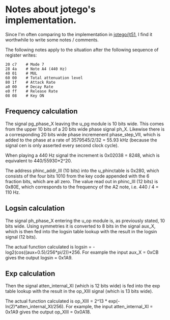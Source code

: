 # Notes about jotego's implementation.

Since I'm often comparing to the implementation in
[jotego/jt51](https://github.com/jotego/jt51/), I find it worthwhile to write
some notes / comments.

The following notes apply to the situation after the following sequence of
register writes:

```
20 c7    # Mode 7
28 4a    # Note A4 (440 Hz)
40 01    # MUL
60 00    # Total attenuation level
80 1f    # Attack Rate
a0 00    # Decay Rate
e0 ff    # Release Rate
08 08    # Key ON
```

## Frequency calculation
The signal pg\_phase\_X leaving the u\_pg module is 10 bits wide. This comes
from the upper 10 bits of a 20 bits wide phase signal ph\_X. Likewise there is
a corresponding 20 bits wide phase incremenent phase\_step\_VII, which is added
to the phase at a rate of 3579545/2/32 = 55.93 kHz (because the signal cen is
only asserted every second clock cycle).

When playing a 440 Hz signal the increment is 0x02038 = 8248, which is
equivalent to 440/55930\*2^20.

The address phinc\_addr\_III (10 bits) into the u\_phinctable is 0x280, which
consists of the four bits 1010 from the key code appended with the 6 fraction
bits, which are all zero. The value read out in phinc\_III (12 bits) is 0x80E,
which corresponds to the frequency of the A2 note, i.e. 440 / 4 = 110 Hz.

## Logsin calculation
The signal ph\_phase\_X entering the u\_op module is, as previously stated, 10
bits wide.  Using symmetries it is converted to 8 bits in the signal aux\_X,
which is then fed into the logsin table lookup with the result in the logsin
signal (12 bits).

The actual function calculated is
logsin = -log2(cos((aux+0.5)/256\*pi/2))\*256.
For example the input aux\_X = 0xCB gives the output logsin = 0x1A9.

## Exp calculation
Then the signal atten\_internal\_XI (which is 12 bits wide) is fed into the exp
table lookup with the result in the op\_XIII signal (which is 13 bits wide).

The actual function calculated is
op\_XIII = 2^13 \* exp(-ln(2)\*atten\_internal\_XI/256).
For example, the input atten\_internal\_XI = 0x1A9 gives the output op\_XIII =
0x0A18.

